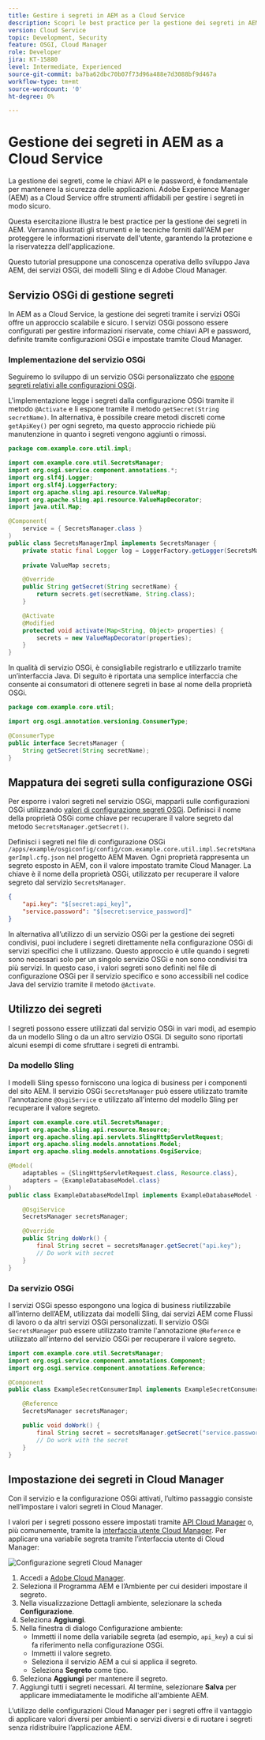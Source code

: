 ```yaml
---
title: Gestire i segreti in AEM as a Cloud Service
description: Scopri le best practice per la gestione dei segreti in AEM as a Cloud Service, utilizzando gli strumenti e le tecniche forniti dall’AEM per proteggere le informazioni sensibili, garantendo la sicurezza e la riservatezza dell’applicazione.
version: Cloud Service
topic: Development, Security
feature: OSGI, Cloud Manager
role: Developer
jira: KT-15880
level: Intermediate, Experienced
source-git-commit: ba7ba62dbc70b07f73d96a488e7d3088bf9d467a
workflow-type: tm+mt
source-wordcount: '0'
ht-degree: 0%

---
```



# Gestione dei segreti in AEM as a Cloud Service

La gestione dei segreti, come le chiavi API e le password, è fondamentale per mantenere la sicurezza delle applicazioni. Adobe Experience Manager (AEM) as a Cloud Service offre strumenti affidabili per gestire i segreti in modo sicuro.

Questa esercitazione illustra le best practice per la gestione dei segreti in AEM. Verranno illustrati gli strumenti e le tecniche forniti dall&#39;AEM per proteggere le informazioni riservate dell&#39;utente, garantendo la protezione e la riservatezza dell&#39;applicazione.

Questo tutorial presuppone una conoscenza operativa dello sviluppo Java AEM, dei servizi OSGi, dei modelli Sling e di Adobe Cloud Manager.

## Servizio OSGi di gestione segreti

In AEM as a Cloud Service, la gestione dei segreti tramite i servizi OSGi offre un approccio scalabile e sicuro. I servizi OSGi possono essere configurati per gestire informazioni riservate, come chiavi API e password, definite tramite configurazioni OSGi e impostate tramite Cloud Manager.

### Implementazione del servizio OSGi

Seguiremo lo sviluppo di un servizio OSGi personalizzato che [espone segreti relativi alle configurazioni OSGi](https://experienceleague.adobe.com/en/docs/experience-manager-cloud-service/content/implementing/deploying/configuring-osgi#secret-configuration-values).

L&#39;implementazione legge i segreti dalla configurazione OSGi tramite il metodo `@Activate` e li espone tramite il metodo `getSecret(String secretName)`. In alternativa, è possibile creare metodi discreti come `getApiKey()` per ogni segreto, ma questo approccio richiede più manutenzione in quanto i segreti vengono aggiunti o rimossi.

```java
package com.example.core.util.impl;

import com.example.core.util.SecretsManager;
import org.osgi.service.component.annotations.*;
import org.slf4j.Logger;
import org.slf4j.LoggerFactory;
import org.apache.sling.api.resource.ValueMap;
import org.apache.sling.api.resource.ValueMapDecorator;
import java.util.Map;

@Component(
    service = { SecretsManager.class }
)
public class SecretsManagerImpl implements SecretsManager {
    private static final Logger log = LoggerFactory.getLogger(SecretsManagerImpl.class);
 
    private ValueMap secrets;

    @Override
    public String getSecret(String secretName) {
        return secrets.get(secretName, String.class);
    }

    @Activate
    @Modified
    protected void activate(Map<String, Object> properties) {
        secrets = new ValueMapDecorator(properties);
    }
}
```

In qualità di servizio OSGi, è consigliabile registrarlo e utilizzarlo tramite un’interfaccia Java. Di seguito è riportata una semplice interfaccia che consente ai consumatori di ottenere segreti in base al nome della proprietà OSGi.

```java
package com.example.core.util;

import org.osgi.annotation.versioning.ConsumerType;

@ConsumerType
public interface SecretsManager {
    String getSecret(String secretName);
}
```

## Mappatura dei segreti sulla configurazione OSGi

Per esporre i valori segreti nel servizio OSGi, mapparli sulle configurazioni OSGi utilizzando [valori di configurazione segreti OSGi](https://experienceleague.adobe.com/en/docs/experience-manager-cloud-service/content/implementing/deploying/configuring-osgi#secret-configuration-values). Definisci il nome della proprietà OSGi come chiave per recuperare il valore segreto dal metodo `SecretsManager.getSecret()`.

Definisci i segreti nel file di configurazione OSGi `/apps/example/osgiconfig/config/com.example.core.util.impl.SecretsManagerImpl.cfg.json` nel progetto AEM Maven. Ogni proprietà rappresenta un segreto esposto in AEM, con il valore impostato tramite Cloud Manager. La chiave è il nome della proprietà OSGi, utilizzato per recuperare il valore segreto dal servizio `SecretsManager`.

```json
{
    "api.key": "$[secret:api_key]",
    "service.password": "$[secret:service_password]"
}
```

In alternativa all’utilizzo di un servizio OSGi per la gestione dei segreti condivisi, puoi includere i segreti direttamente nella configurazione OSGi di servizi specifici che li utilizzano. Questo approccio è utile quando i segreti sono necessari solo per un singolo servizio OSGi e non sono condivisi tra più servizi. In questo caso, i valori segreti sono definiti nel file di configurazione OSGi per il servizio specifico e sono accessibili nel codice Java del servizio tramite il metodo `@Activate`.

## Utilizzo dei segreti

I segreti possono essere utilizzati dal servizio OSGi in vari modi, ad esempio da un modello Sling o da un altro servizio OSGi. Di seguito sono riportati alcuni esempi di come sfruttare i segreti di entrambi.

### Da modello Sling

I modelli Sling spesso forniscono una logica di business per i componenti del sito AEM. Il servizio OSGi `SecretsManager` può essere utilizzato tramite l&#39;annotazione `@OsgiService` e utilizzato all&#39;interno del modello Sling per recuperare il valore segreto.

```java
import com.example.core.util.SecretsManager;
import org.apache.sling.api.resource.Resource;
import org.apache.sling.api.servlets.SlingHttpServletRequest;
import org.apache.sling.models.annotations.Model;
import org.apache.sling.models.annotations.OsgiService;

@Model(
    adaptables = {SlingHttpServletRequest.class, Resource.class},
    adapters = {ExampleDatabaseModel.class}
)
public class ExampleDatabaseModelImpl implements ExampleDatabaseModel {

    @OsgiService
    SecretsManager secretsManager;

    @Override 
    public String doWork() {
        final String secret = secretsManager.getSecret("api.key");
        // Do work with secret
    }
}
```

### Da servizio OSGi

I servizi OSGi spesso espongono una logica di business riutilizzabile all’interno dell’AEM, utilizzata dai modelli Sling, dai servizi AEM come Flussi di lavoro o da altri servizi OSGi personalizzati. Il servizio OSGi `SecretsManager` può essere utilizzato tramite l&#39;annotazione `@Reference` e utilizzato all&#39;interno del servizio OSGi per recuperare il valore segreto.

```java
import com.example.core.util.SecretsManager;
import org.osgi.service.component.annotations.Component;
import org.osgi.service.component.annotations.Reference;

@Component
public class ExampleSecretConsumerImpl implements ExampleSecretConsumer {

    @Reference
    SecretsManager secretsManager;

    public void doWork() {
        final String secret = secretsManager.getSecret("service.password");
        // Do work with the secret
    }
}
```

## Impostazione dei segreti in Cloud Manager

Con il servizio e la configurazione OSGi attivati, l’ultimo passaggio consiste nell’impostare i valori segreti in Cloud Manager.

I valori per i segreti possono essere impostati tramite [API Cloud Manager](https://developer.adobe.com/experience-cloud/cloud-manager/reference/api/#tag/Variables) o, più comunemente, tramite la [interfaccia utente Cloud Manager](https://experienceleague.adobe.com/en/docs/experience-manager-cloud-service/content/implementing/using-cloud-manager/environment-variables#overview). Per applicare una variabile segreta tramite l’interfaccia utente di Cloud Manager:

![Configurazione segreti Cloud Manager](./assets/secrets/cloudmanager-configuration.png)

1. Accedi a [Adobe Cloud Manager](https://my.cloudmanager.adobe.com).
1. Seleziona il Programma AEM e l’Ambiente per cui desideri impostare il segreto.
1. Nella visualizzazione Dettagli ambiente, selezionare la scheda **Configurazione**.
1. Seleziona **Aggiungi**.
1. Nella finestra di dialogo Configurazione ambiente:
   - Immetti il nome della variabile segreta (ad esempio, `api_key`) a cui si fa riferimento nella configurazione OSGi.
   - Immetti il valore segreto.
   - Seleziona il servizio AEM a cui si applica il segreto.
   - Seleziona **Segreto** come tipo.
1. Seleziona **Aggiungi** per mantenere il segreto.
1. Aggiungi tutti i segreti necessari. Al termine, selezionare **Salva** per applicare immediatamente le modifiche all&#39;ambiente AEM.

L’utilizzo delle configurazioni Cloud Manager per i segreti offre il vantaggio di applicare valori diversi per ambienti o servizi diversi e di ruotare i segreti senza ridistribuire l’applicazione AEM.
